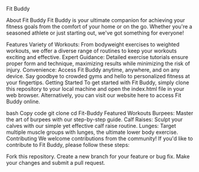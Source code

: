 Fit Buddy 

About Fit Buddy
Fit Buddy is your ultimate companion for achieving your fitness goals from the comfort of your home or on the go. Whether you're a seasoned athlete or just starting out, we've got something for everyone!

Features
Variety of Workouts: From bodyweight exercises to weighted workouts, we offer a diverse range of routines to keep your workouts exciting and effective.
Expert Guidance: Detailed exercise tutorials ensure proper form and technique, maximizing results while minimizing the risk of injury.
Convenience: Access Fit Buddy anytime, anywhere, and on any device. Say goodbye to crowded gyms and hello to personalized fitness at your fingertips.
Getting Started
To get started with Fit Buddy, simply clone this repository to your local machine and open the index.html file in your web browser. Alternatively, you can visit our website here to access Fit Buddy online.

bash
Copy code
git clone <insert repository link here>
cd Fit-Buddy
Featured Workouts
Burpees: Master the art of burpees with our step-by-step guide.
Calf Raises: Sculpt your calves with our simple yet effective calf raise routine.
Lunges: Target multiple muscle groups with lunges, the ultimate lower body exercise.
Contributing
We welcome contributions from the community! If you'd like to contribute to Fit Buddy, please follow these steps:

Fork this repository.
Create a new branch for your feature or bug fix.
Make your changes and submit a pull request.
